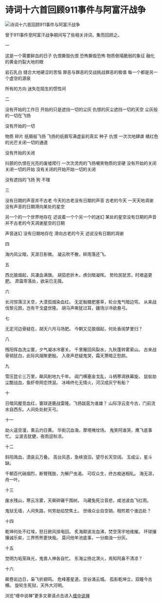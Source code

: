 诗词十六首回顾911事件与阿富汗战争
====









![诗词十六首回顾911事件与阿富汗战争](http://simg.sinajs.cn/blog7style/images/common/sg_trans.gif)











曾于911事件至阿富汗战争期间写了些相关诗词，集而回顾之。

一

这是一个需要鲜血的日子
仇恨撕毁仇恨
恐怖撕毁恐怖
物质倒塌脆弱的象征
融化的黄金灼裂大地的眼

岩石乳白 缝合大地硬涩的苦恼
罪恶与罪恶的交战挑战罪恶的极值
每一个都是另一个虚空的源泉

所有的方向 迷失在陌生的惯性间



二

没有开始的工作日
开始的只是遮挡一切的尘灰
仇恨的灰尘遮挡一切的天空
尘灰般的一切在飞扬

没有开始的一切

物质 碎片 纸屑般飞扬
飞扬的纸屑写满虚妄的真实
种子 仇恨 一次次地肆虐
橘红色的光芒关闭一切的通道

没有开始的关闭

抖颤的仇恨在光亮的废墟爬行
一次次灵肉的飞扬嘲笑物质的坚硬
没有开始的关闭关闭一切的开始
没有关闭的开始开始一切的关闭

没有遮挡的飞扬 狗 不理


三

没有日期的声音并不古老
今天的古老没有日期的声音
古老的今天 一天天地凋谢
没有声音的日期滑向某处的星空

另一个的一个世界地存在
述说着一个个另一个的迷幻
某处的星空没有日期的声音
并不古老的今天凋谢星空的日期

声音迷幻 没有日期地存在
滑向古老的今天
述说没有日期的凋谢


四

海内风尘暗，天涯日影微。
凝云吹不散，碎雨落还飞。


五

西北狼烟起，风凄血满旗。
胡笳悲折木，虏剑暗凝晖。
势险民犹苦，时艰盗更肥。
肃霜零落处，欲采已无薇。


六

长河惊落汉关空，大漠孤烟染血红。
无定骷髅肥塞草，轮台鬼气暗边穹。
从来战伐黎元困，岂有干戈盛世隆。
胡马声嘶犹过耳，疆场沙冷欲悬弓。


七

无定河边骨疑在，胡天六月马场肥。
今朝又见狼烟起，何处香闺梦里归？


八

残阳挥血洗尘寰，夕气凝冰冷塞关。
千里雁回风裂水，九秋蓬转雾萦山。
古来战骨销犹白，此际风烟聚更殷。
入夜声悲疑鬼哭，霜天萧暗正愁颜。


九

雪压昆仑三万里，飙风削地九千年。
阊门横塞金戈乱，斗柄寒凋铁幕旋。
鼠蚁劫尘酣战血，鱼虾帝网恋馋涎。
冰峰终化无情火，河汉成灰宁有船？


十

日暗风腥竞血红，寰球逐鹿战雷隆。飞扬跋扈为谁雄？
山际浮云变今古，门前流水自西东。人间处处射天弓。


十一

劫火遥空漫，熏云灼日黄。
华街沉血海，摩塔掩坟场。
鬼笑阿谁哭，鹰飞底事忙。
尘波去犹健，夜雨逗秋凉。


十二

斜阳溅血，洒哀云万叠。
高台风恶，急峡浪滔，望尽长天空阔。
玉成尘，星斗缺。

千朝百代硝烟烈，断臂残肢，为解尸虫渴。
可叹众生，终古痴迷相轧。
海无涯，舟一叶。


十三

废水残山，寒云冻雾，天飙碎碾千围树。
乌藏兔死泣音悲，咸池波血飞红雨。

鬼狱无墙，人间失路，何劳劫焰焚焦土。
世缘众业自空销，相煎若个谁边赴？


十四

乾坤何处不红埃，怒日掀风挟电回。
炙海颠波龙血沸，焚空荡宇地维摧。
环球攘攘诚乐矣，三界熊熊更快哉。
莫问他年池底事，一分痴浊一分灰。


十五

觉明为垢笼珠光，鬼兽人神各自忙。
东海尘扬北溟火，焉知阿鼻不清凉？


十六

飙卷岩边日，枭飞折翅鸣。
危峰塞星道，空谷涌云城。
孤影乾坤立，双瞳今古横。
旋轮生死狱，天外大河明。













浏览“缠中说禅”更多文章请点击进入[缠中说禅](http://blog.sina.com.cn/m/chzhshch)









